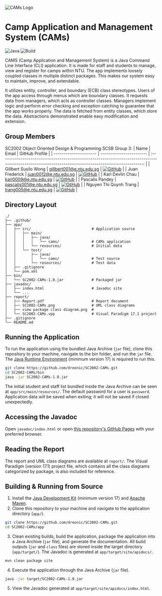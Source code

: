 ![CAMs Logo](https://github.com/dreonic/SC2002-CAMs/assets/66062290/8291ba8a-be45-4e54-9386-a067d2b68efe)

# Camp Application and Management System (CAMs)

![Java](https://img.shields.io/badge/Java-%23ED8B00.svg?style=flat&logo=openjdk&logoColor=white)
![Build](https://github.com/dreonic/SC2002-CAMs/actions/workflows/maven-pr.yml/badge.svg)

CAMS (Camp Application and Management System) is a Java Command Line Interface (CLI) application. It is made for staff and students to manage, view and register for camps within NTU. The app implements loosely coupled classes in multiple distinct packages. This makes our system easy to maintain, improve, and extendable.

It utilizes entity, controller, and boundary (ECB) class stereotypes. Users of the app access through menus which are boundary classes. It requests data from managers, which acts as controller classes. Managers implement logic and perform error checking and exception catching to guarantee that the app works properly. The data is fetched from entity classes, which store the data. Abstractions demonstrated enable easy modification and extension.

## Group Members

SC2002 Object Oriented Design & Programming SCSB Group 3:
| Name                   | Email                    |                                                                      GitHub Profile                                                                       |
| ---------------------- | ------------------------ | :-------------------------------------------------------------------------------------------------------------------------------------------------------: |
| Gillbert Susilo Wong   | gillbert001@e.ntu.edu.sg |        [![GitHub](https://img.shields.io/badge/gillwong-%23121011.svg?style=flat-square&logo=github&logoColor=white)](https://github.com/gillwong)        |
| Juan Frederick         | juan0012@e.ntu.edu.sg    |         [![GitHub](https://img.shields.io/badge/dreonic-%23121011.svg?style=flat-square&logo=github&logoColor=white)](https://github.com/dreonic)         |
| Karl Devlin Chau       | karl0009@e.ntu.edu.sg    |      [![GitHub](https://img.shields.io/badge/devlinchau-%23121011.svg?style=flat-square&logo=github&logoColor=white)](https://github.com/devlinchau)      |
| Pascalis Pandey        | pascalis001@e.ntu.edu.sg |    [![GitHub](https://img.shields.io/badge/pascalpandey-%23121011.svg?style=flat-square&logo=github&logoColor=white)](https://github.com/pascalpandey)    |
| Nguyen Thi Quynh Trang | trang005@e.ntu.edu.sg    | [![GitHub](https://img.shields.io/badge/quynhtrangsolar-%23121011.svg?style=flat-square&logo=github&logoColor=white)](https://github.com/quynhtrangsolar) |

## Directory Layout

```
./
├── .github/
├── app/
│   ├── src/                            # Application source
│   │   ├── main/
│   │   │   ├── java/
│   │   │   │   └── cams/               # CAMs application
│   │   │   └── resources/              # Initial data
│   │   └── test/
│   │       ├── java/
│   │       │   └── cams/               # Test source
│   │       └── resources/              # Test data
│   ├── .gitignore
│   └── pom.xml
├── bin/
│   └── SC2002-CAMs-1.0.jar             # Packaged jar
├── javadoc/
│   ├── index.html                      # Javadoc site
│   └── ...
├── report/
│   ├── Report.pdf                      # Report document
│   ├── SC2002-CAMs.png                 # UML class diagrams
│   ├── view package class diagram.png  #
│   └── SC2002-CAMs.vpp                 # Visual Paradigm 17.1 project
├── .gitignore
└── README.md
```

## Running the Application

To run the application using the bundled Java Archive (`jar` file), clone this repository to your machine, navigate to the 
bin folder, and run the `jar` file. The [Java Runtime Environment](https://www.oracle.com/java/technologies/downloads/) 
(minimum version 17) is required to run this.

```bash
git clone https://github.com/dreonic/SC2002-CAMs.git
cd SC2002-CAMs/bin
java -jar SC2002-CAMs-1.0.jar
```

The initial student and staff list bundled inside the Java Archive can be seen at `app/src/main/resources/`. The default password for 
a user is `password`. Application data will be saved when exiting; it will not be saved if closed unexpectedly.

## Accessing the Javadoc

Open `javadoc/index.html` or open [this repository's GitHub Pages](https://dreonic.github.io/SC2002-CAMs/) with your preferred browser.

## Reading the Report

The report and UML class diagrams are available at `report/`. The Visual Paradigm (version 17.1) project file, which contains all the 
class diagrams categorized by package, is also included for reference.

## Building & Running from Source

1. Install the [Java Development Kit](https://www.oracle.com/java/technologies/downloads/) (minimum version 17)
   and [Apache Maven](https://maven.apache.org/download.cgi).
2. Clone this repository to your machine and navigate to the application directory (`app/`).

```bash
git clone https://github.com/dreonic/SC2002-CAMs.git
cd SC2002-CAMs/app
```

3. Clean existing builds, build the application, package the application into a Java Archive (`jar` file), and generate
   the documentation. All build outputs (`jar` and `class` files) are stored inside the target directory (`app/target/`). The
   Javadoc is generated at `app/target/site/apidocs/`.

```bash
mvn clean package site
```

4. Execute the application through the Java Archive (`jar` file).

```bash
java -jar target/SC2002-CAMs-1.0.jar
```

5. View the Javadoc generated at `app/target/site/apidocs/index.html`.
